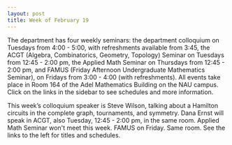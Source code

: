 ```yaml
---
layout: post
title: Week of February 19
---
```


The department has four weekly seminars: the department colloquium on Tuesdays from 4:00 - 5:00, with refreshments available from 3:45, the ACGT (Algebra, Combinatorics, Geometry, Topology) Seminar on Tuesdays from 12:45 - 2:00 pm, the Applied Math Seminar on Thursdays from 12:45 - 2:00 pm, and FAMUS (Friday Afternoon Undergraduate Mathematics Seminar), on Fridays from 3:00 - 4:00 (with refreshments). All events take place in Room 164 of the Adel Mathematics Building on the NAU campus. Click on the links in the sidebar to see schedules and more information.

This week’s colloquium speaker is Steve Wilson, talking about a Hamilton circuits in the complete graph, tournaments, and symmetry. Dana Ernst will speak in ACGT,  also Tuesday, 12:45 - 2:00 pm, in the same room. Applied Math Seminar won't meet this week. FAMUS on Friday. Same room. See the links to the left for titles and schedules.
